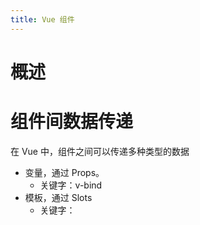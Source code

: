 ```yaml
---
title: Vue 组件
---
```


# 概述

>

# 组件间数据传递

在 Vue 中，组件之间可以传递多种类型的数据

- 变量，通过 Props。
  - 关键字：v-bind
- 模板，通过 Slots
  - 关键字：<template>、v-slot
- 事件，通过 Event
  - 关键字：v-model、v-on、emit

## Props

## Slots

**Slot Content(插槽内容)** 与 **Slot Outlet(插槽出口)**
`<slot>` 元素是一个 **Slot Outlet(插槽出口)**，标示了父元素提供的 **Slot Content(插槽内容) **将在哪里被渲染。
![image.png](https://notes-learning.oss-cn-beijing.aliyuncs.com/bigg4rx374wdctrg/1669263120268-c5d8e233-599c-4779-b9b0-3bcb15e9ff2a.png)

## Event
